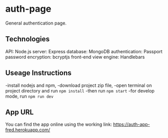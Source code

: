 # auth-page
General authentication page.


## Technologies
API: Node.js
server: Express
database: MongoDB
authentication: Passport
password encryption: bcryptjs
front-end view engine: Handlebars

## Useage Instructions
-install nodejs and npm,
-download project zip file,
-open terminal on project directory and run `npm install`
-then run `npm start`
-for develop mode, run `npm run dev`

## App URL
You can find the app online using the working link: <https://auth-app-fred.herokuapp.com/>